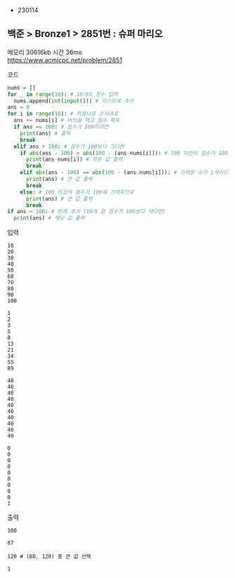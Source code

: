 - 230114
## 백준 > Bronze1 > 2851번 : 슈퍼 마리오
메모리 30616kb 시간 36ms  
https://www.acmicpc.net/problem/2851  

코드
```python
nums = []
for _ in range(10): # 10개의 정수 입력
  nums.append(int(input())) # 리스트에 추가
ans = 0
for i in range(10): # 처음나온 순서대로
  ans += nums[i] # 버섯을 먹고 점수 획득
  if ans == 100: # 점수가 100이라면
    print(ans) # 출력
    break
  elif ans > 100: # 점수가 100보다 크다면
    if abs(ans - 100) > abs(100 - (ans-nums[i])): # 100 미만의 점수가 100에 가까우므로
      print(ans-nums[i]) # 작은 값 출력
      break
    elif abs(ans - 100) == abs(100 - (ans-nums[i])): # 가까운 수가 2개이므로
      print(ans) # 큰 값 출력
      break
    else: # 100 이상의 점수가 100에 가까우므로
      print(ans) # 큰 값 출력
      break
if ans < 100: # 반례 추가 (10개 합 점수가 100보다 작다면)
  print(ans) # 해당 값 출력
```

입력
```
10
20
30
40
50
60
70
80
90
100

1
2
3
5
8
13
21
34
55
89

40
40
40
40
40
40
40
40
40
40

0
0
0
0
0
0
0
0
0
1
```

출력
```
100

87

120 # (80, 120) 중 큰 값 선택

1
```